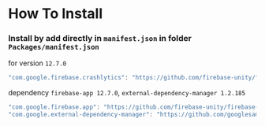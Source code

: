 # How To Install

### Install by add directly in `manifest.json` in folder `Packages/manifest.json`


for version `12.7.0`
```csharp
"com.google.firebase.crashlytics": "https://github.com/firebase-unity/firebase-crashlytics.git#12.7.0",
```


dependency `firebase-app 12.7.0`, `external-dependency-manager 1.2.185`
```csharp
"com.google.firebase.app": "https://github.com/firebase-unity/firebase-app.git#12.7.0",
"com.google.external-dependency-manager": "https://github.com/googlesamples/unity-jar-resolver.git?path=upm#v1.2.185",
```
